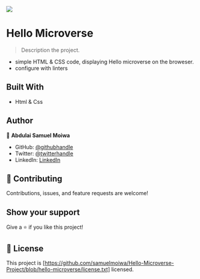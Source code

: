 ![](https://img.shields.io/badge/Microverse-blueviolet)

# Hello Microverse

> Description the project.
- simple HTML & CSS code, displaying Hello microverse on the broweser.
- configure with linters 


## Built With

- Html & Css

## Author

👤 **Abdulai Samuel Moiwa**

- GitHub: [@githubhandle](https://github.com/samuelmoiwa)
- Twitter: [@twitterhandle](https://twitter.com/samuelmoiwa)
- LinkedIn: [LinkedIn](https://www.linkedin.com/in/ing-abdulai-samuel-moiwa-726340142/)


## 🤝 Contributing

Contributions, issues, and feature requests are welcome!

## Show your support

Give a ⭐️ if you like this project!

## 📝 License

This project is [https://github.com/samuelmoiwa/Hello-Microverse-Project/blob/hello-microverse/license.txt] licensed.

